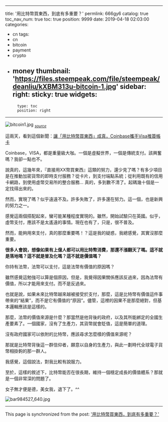 
---
title: '用比特幣買東西，到底有多重要？'
permlink: 666gy6
catalog: true
toc_nav_num: true
toc: true
position: 9999
date: 2019-04-18 02:03:00
categories:
- cn
tags:
- cn
- bitcoin
- payment
- crypto
- money
thumbnail: 'https://files.steempeak.com/file/steempeak/deanliu/kXBM313u-bitcoin-1.jpg'
sidebar:
    right:
        sticky: true
widgets:
    -
        type: toc
        position: right
---


![bitcoin1.jpg](https://files.steempeak.com/file/steempeak/deanliu/kXBM313u-bitcoin-1.jpg)
<sub>*[source](https://hacked.com/wp-content/uploads/2018/04/bitcoin-1.jpg)*</sub>

這兩天，看到這個新聞：[讓「用比特幣買東西」成真，Coinbase攜手Visa推簽帳卡](https://meet.bnext.com.tw/articles/view/44773)

Coinbase，VISA，都是重量級大咖。一個是虛擬世界，一個是傳統支付。該興奮嗎？我卻一點也不。

說真的，這幾年來，『直接用XX幣買東西』這類的努力，還少見了嗎？有多少項目是在推動加密貨幣的即時支付服務？從卡片，到支付端點系統；從利用既有的信用卡網路，到使用虛幣交易所的整合服務... 真的，多到數不清了。起碼幾十個是一定找得出來的。

然而，實現了嗎？似乎遠遠不及。許多失敗了，許多還在努力。這一個，也是新興的努力之一。

感覺這兩個搭配起來，蠻可能某種程度實現的。雖然，開始試驗只在英國。似乎，虛幣支付，應該不是太遙遠的事情。現在也有了，只是，很不普及。

然而，能夠用來支付，真的那麼重要嗎！？這是我的疑惑，我總感覺，其實沒那麼重要。

**很多人會說，想像如果有上億人都可以用比特幣消費，那還不漲翻天了嗎。這不就是落地嗎？這不就是普及化嗎？這不就是價值嗎？**

你持有法幣，法幣可以支付，這是法幣有價值的原因嗎？

雖然感覺這勉強可以算是個原因，但是，我覺得因果關係應該反過來，因為法幣有價值，所以才能用來支付。而不是反過來。

也就是說，如果未來比特幣越來越被接受於支付，那麼，這是比特幣有價值這件事帶來的“結果”，而不是它有價值的“原因”。儘管，這裡的因果不是那麼絕對，但基本邏輯應該是這樣的。

那麼，法幣的價值來源是什麼？那當然是他背後的政府，以及其所能綁定的全國生產要素了。一個國家，沒有了生產力，其貨幣就會貶值，這是簡單的道理。

沒有政府國家可以依附的比特幣，應該尋求怎麼樣的價值來源呢？

那就是比特幣背後這一群信仰者，願意以自身的生產力，與此一劃時代全球電子貨幣相掛鉤的那一群人。

我感覺，這個說法，對我比較有說服力。

至於，這樣的敘述下，比特幣能否在很長期，維持一個穩定成長的價值體系？那就是一個非常深的問題了。

女子無才便是德，美女我，退下了。^^

![bar984527_640.jpg](https://files.steempeak.com/file/steempeak/deanliu/WfqKfoXw-bar-984527_640.jpg)

- - -

This page is synchronized from the post: ['用比特幣買東西，到底有多重要？'](https://steemit.com/@deanliu/666gy6)

